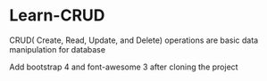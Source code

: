 # Learn-CRUD
CRUD( Create, Read, Update, and Delete) operations are basic data manipulation for database

Add bootstrap 4 and font-awesome 3 after cloning the project

